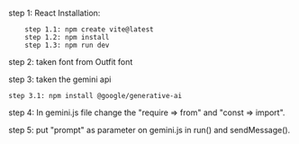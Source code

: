 step 1: React Installation:

        step 1.1: npm create vite@latest
        step 1.2: npm install
        step 1.3: npm run dev

step 2: taken font from Outfit font

step 3: taken the gemini api

    step 3.1: npm install @google/generative-ai

step 4: In gemini.js file change the "require => from" and "const => import".

step 5: put "prompt" as parameter on gemini.js in run() and sendMessage().
